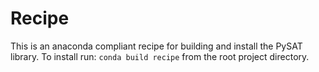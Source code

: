 # Recipe

This is an anaconda compliant recipe for building and install the PySAT library.  To install run: `conda build recipe` from the root project directory.
